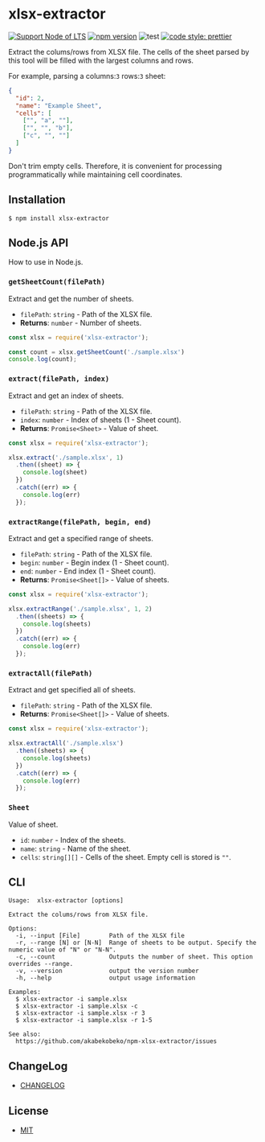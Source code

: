 # xlsx-extractor

[![Support Node of LTS](https://img.shields.io/badge/node-LTS-brightgreen.svg)](https://nodejs.org/)
[![npm version](https://badge.fury.io/js/xlsx-extractor.svg)](https://badge.fury.io/js/xlsx-extractor)
![test](https://github.com/akabekobeko/npm-xlsx-extractor/workflows/test/badge.svg)
[![code style: prettier](https://img.shields.io/badge/code_style-prettier-ff69b4.svg)](https://github.com/prettier/prettier)

Extract the colums/rows from XLSX file. The cells of the sheet parsed by this tool will be filled with the largest columns and rows.

For example, parsing a columns:`3` rows:`3` sheet:

```json
{
  "id": 2,
  "name": "Example Sheet",
  "cells": [
    ["", "a", ""],
    ["", "", "b"],
    ["c", "", ""]
  ]
}
```

Don't trim empty cells. Therefore, it is convenient for processing programmatically while maintaining cell coordinates.


## Installation

```
$ npm install xlsx-extractor
```

## Node.js API

How to use in Node.js.

### `getSheetCount(filePath)`

Extract and get the number of sheets.

- `filePath`: `string` - Path of the XLSX file.
- **Returns**: `number` - Number of sheets.

```js
const xlsx = require('xlsx-extractor');

const count = xlsx.getSheetCount('./sample.xlsx')
console.log(count);
```

### `extract(filePath, index)`

Extract and get an index of sheets.

- `filePath`: `string` - Path of the XLSX file.
- `index`: `number` - Index of sheets (1 - Sheet count).
- **Returns**: `Promise<Sheet>` - Value of sheet.

```js
const xlsx = require('xlsx-extractor');

xlsx.extract('./sample.xlsx', 1)
  .then((sheet) => {
    console.log(sheet)
  })
  .catch((err) => {
    console.log(err)
  });
```

### `extractRange(filePath, begin, end)`

Extract and get a specified range of sheets.

- `filePath`: `string` - Path of the XLSX file.
- `begin`: `number` - Begin index (1 - Sheet count).
- `end`: `number` - End index (1 - Sheet count).
- **Returns**: `Promise<Sheet[]>` - Value of sheets.

```js
const xlsx = require('xlsx-extractor');

xlsx.extractRange('./sample.xlsx', 1, 2)
  .then((sheets) => {
    console.log(sheets)
  })
  .catch((err) => {
    console.log(err)
  });
```

### `extractAll(filePath)`

Extract and get specified all of sheets.

- `filePath`: `string` - Path of the XLSX file.
- **Returns**: `Promise<Sheet[]>` - Value of sheets.

```js
const xlsx = require('xlsx-extractor');

xlsx.extractAll('./sample.xlsx')
  .then((sheets) => {
    console.log(sheets)
  })
  .catch((err) => {
    console.log(err)
  });
```

### `Sheet`

Value of sheet.

- `id`: `number` - Index of the sheets.
- `name`: `string` - Name of the sheet.
- `cells`: `string[][]` - Cells of the sheet. Empty cell is stored is `""`.

## CLI

```
Usage:  xlsx-extractor [options]

Extract the colums/rows from XLSX file.

Options:
  -i, --input [File]        Path of the XLSX file
  -r, --range [N] or [N-N]  Range of sheets to be output. Specify the numeric value of "N" or "N-N".
  -c, --count               Outputs the number of sheet. This option overrides --range.
  -v, --version             output the version number
  -h, --help                output usage information

Examples:
  $ xlsx-extractor -i sample.xlsx
  $ xlsx-extractor -i sample.xlsx -c
  $ xlsx-extractor -i sample.xlsx -r 3
  $ xlsx-extractor -i sample.xlsx -r 1-5

See also:
  https://github.com/akabekobeko/npm-xlsx-extractor/issues
```

## ChangeLog

* [CHANGELOG](CHANGELOG.md)

## License

* [MIT](LICENSE.txt)
